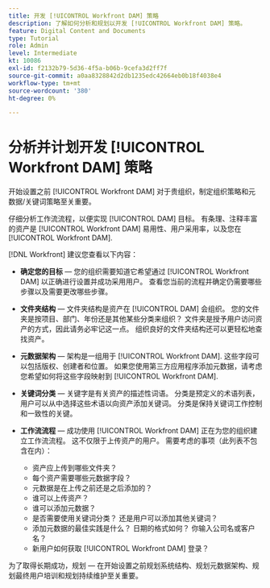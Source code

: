 ```yaml
---
title: 开发 [!UICONTROL Workfront DAM] 策略
description: 了解如何分析和规划以开发 [!UICONTROL Workfront DAM] 策略。
feature: Digital Content and Documents
type: Tutorial
role: Admin
level: Intermediate
kt: 10086
exl-id: f2132b79-5d36-4f5a-b06b-9cefa3d2ff7f
source-git-commit: a0aa8328842d2db1235edc42664eb0b18f4038e4
workflow-type: tm+mt
source-wordcount: '380'
ht-degree: 0%

---
```


# 分析并计划开发 [!UICONTROL Workfront DAM] 策略

开始设置之前 [!UICONTROL Workfront DAM] 对于贵组织，制定组织策略和元数据/关键词策略至关重要。

仔细分析工作流流程，以便实现 [!UICONTROL DAM] 目标。 有条理、注释丰富的资产是 [!UICONTROL Workfront DAM] 易用性、用户采用率，以及您在 [!UICONTROL Workfront DAM].

[!DNL Workfront] 建议您查看以下内容：

* **确定您的目标** — 您的组织需要知道它希望通过 [!UICONTROL Workfront DAM] 以正确进行设置并成功采用用户。 查看您当前的流程并确定仍需要哪些步骤以及需要更改哪些步骤。
* **文件夹结构** — 文件夹结构是资产在 [!UICONTROL DAM] 会组织。 您的文件夹是按项目、部门、年份还是其他某些分类来组织？ 文件夹是授予用户访问资产的方式，因此请务必牢记这一点。 组织良好的文件夹结构还可以更轻松地查找资产。
* **元数据架构** — 架构是一组用于 [!UICONTROL Workfront DAM]. 这些字段可以包括版权、创建者和位置。 如果您使用第三方应用程序添加元数据，请考虑您希望如何将这些字段映射到 [!UICONTROL Workfront DAM].
* **关键词分类** — 关键字是有关资产的描述性词语。 分类是预定义的术语列表，用户可以从中选择这些术语以向资产添加关键词。 分类是保持关键词工作控制和一致性的关键。
* **工作流流程** — 成功使用 [!UICONTROL Workfront DAM] 正在为您的组织建立工作流流程。 这不仅限于上传资产的用户。 需要考虑的事项（此列表不包含在内）：

   * 资产应上传到哪些文件夹？
   * 每个资产需要哪些元数据字段？
   * 元数据是在上传之前还是之后添加的？
   * 谁可以上传资产？
   * 谁可以添加元数据？
   * 是否需要使用关键词分类？ 还是用户可以添加其他关键词？
   * 添加元数据的最佳实践是什么？ 日期的格式如何？ 你输入公司名或客户名？
   * 新用户如何获取 [!UICONTROL Workfront DAM] 登录？

为了取得长期成功，规划 — 在开始设置之前规划系统结构、规划元数据架构、规划最终用户培训和规划持续维护至关重要。
